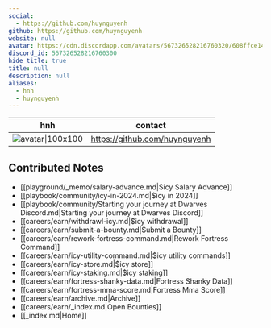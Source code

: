 ```yaml
---
social: 
  - https://github.com/huynguyenh
github: https://github.com/huynguyenh
website: null
avatar: https://cdn.discordapp.com/avatars/567326528216760320/608ffce140ad8830f6e2308763c7a127
discord_id: 567326528216760300
hide_title: true
title: null
description: null
aliases: 
  - hnh
  - huynguyenh
---
```

<div class="profile"/>

| hnh                                                                                                        | contact                       |
| ---------------------------------------------------------------------------------------------------------- | ----------------------------- |
| ![avatar\|100x100](https://cdn.discordapp.com/avatars/567326528216760320/608ffce140ad8830f6e2308763c7a127) | https://github.com/huynguyenh |

## Contributed Notes

- [[playground/_memo/salary-advance.md|$icy Salary Advance]]
- [[playbook/community/icy-in-2024.md|$icy in 2024]]
- [[playbook/community/Starting your journey at Dwarves Discord.md|Starting your journey at Dwarves Discord]]
- [[careers/earn/withdrawl-icy.md|$icy withdrawal]]
- [[careers/earn/submit-a-bounty.md|Submit a Bounty]]
- [[careers/earn/rework-fortress-command.md|Rework Fortress Command]]
- [[careers/earn/icy-utility-command.md|$icy utility commands]]
- [[careers/earn/icy-store.md|$icy store]]
- [[careers/earn/icy-staking.md|$icy staking]]
- [[careers/earn/fortress-shanky-data.md|Fortress Shanky Data]]
- [[careers/earn/fortress-mma-score.md|Fortress Mma Score]]
- [[careers/earn/archive.md|Archive]]
- [[careers/earn/_index.md|Open Bounties]]
- [[_index.md|Home]]